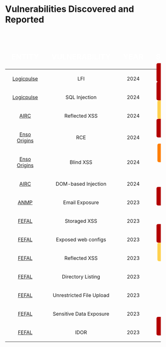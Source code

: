 # Vulnerabilities Discovered and Reported


<style>

    .table-container {
      width: 100%;
      overflow: hidden;
      border: 0px!important;
    }

     .table-container table {
      width: 100%;
      border-collapse: collapse;
      background-color: transparent!important;
      border: 0px!important;
    }
     .table-container thead {
      border: 0px!important;
      background-color: transparent!important;
      padding-bottom: 50px;
      font-size: 24px;
    }

     .table-container th,  .table-container td {
      padding: 20px;
      text-align: center;
      border: 0px!important;
    }

    .table-container tr {
      margin-bottom: 20px!important;
      text-align: center !important;
    }

    .table-container th {
      color: #fff;
    }

    .table-container td {
      border: 0;
    }

    .low, .medium, .high, .critical {
      color: #fff;
      font-weight: bold;
      display: inline;
      padding: 5px;
      border-radius: 5px;
      text-transform: uppercase; /* Adicionado para transformar o texto em maiúsculas */
      margin: 2px; /* Adicionado para adicionar um pequeno espaçamento entre as tags */
    }

    .low {
      background-color: #007FFF;
    }

    .medium {
      background-color: #ffd150;
    }

    .high {
      background-color: #FF8000;
    }

    .critical {
      background-color: #b30000;
    }
    thead tr:first-child th{ 
      padding-bottom: 25px !important;
      text-transform: uppercase;
    }
  </style>

<br>
<br>

<div class="table-container">
    <table>
      <thead>
        <tr>
          <th>entity</th>
          <th>vulnerability</th>
          <th>Year</th>
          <th>Severity</th>
        </tr>
      </thead>
      <tbody>
        <tr>
          <td><a href="https://www.logicpulse.com" target="_blank">Logicpulse</a></td>
          <td>LFI</td>
          <td>2024</td>
          <td class="critical">CRITICAL</td>
        </tr>
        <tr>
          <td><a href="https://www.logicpulse.com" target="_blank">Logicpulse</a></td>
          <td>SQL Injection</td>
          <td>2024</td>
          <td class="critical">CRITICAL</td>
        </tr>
        <tr>
          <td><a href="https://www.airc.pt" target="_blank">AIRC</a></td>
          <td>Reflected XSS</td>
          <td>2024</td>
          <td class="medium">MEDIUM</td>
        </tr>
        <tr>
          <td><a href="https://enso-origins.com" target="_blank">Enso Origins</a></td>
          <td>RCE</td>
          <td>2024</td>
          <td class="critical">Critical</td>
        </tr>
        <tr>
          <td><a href="https://enso-origins.com" target="_blank">Enso Origins</a></td>
          <td>Blind XSS</td>
          <td>2024</td>
          <td class="high">Medium</td>
        </tr>
        <tr>
          <td><a href="https://www.airc.pt" target="_blank">AIRC</a></td>
          <td>DOM-based Injection</td>
          <td>2024</td>
          <td class="high">high</td>
        </tr>
        <tr>
          <td><a href="https://anmp.pt" target="_blank">ANMP</a></td>
          <td>Email Exposure</td>
          <td>2023</td>
          <td class="critical">CRITICAL</td>
        </tr>
        <tr>
          <td><a href="https://fefal.pt" target="_blank">FEFAL</a></td>
          <td>Storaged XSS</td>
          <td>2023</td>
          <td class="high">high</td>
        </tr>
        <tr>
          <td><a href="https://fefal.pt" target="_blank">FEFAL</a></td>
          <td>Exposed web configs</td>
          <td>2023</td>
          <td class="critical">CRITICAL</td>
        </tr>
         <tr>
          <td><a href="https://fefal.pt" target="_blank">FEFAL</a></td>
          <td>Reflected XSS</td>
          <td>2023</td>
          <td class="medium">MEDIUM</td>
        </tr>
        <tr>
          <td><a href="https://fefal.pt" target="_blank">FEFAL</a></td>
          <td>Directory Listing</td>
          <td>2023</td>
          <td class="low">Low</td>
        </tr>
        <tr>
          <td><a href="https://fefal.pt" target="_blank">FEFAL</a></td>
          <td>Unrestricted File Upload</td>
          <td>2023</td>
          <td class="high">high</td>
        </tr>
        <tr>
          <td><a href="https://fefal.pt" target="_blank">FEFAL</a></td>
          <td>Sensitive Data Exposure</td>
          <td>2023</td>
          <td class="high">high</td>
        </tr>
        <tr>
          <td><a href="https://fefal.pt" target="_blank">FEFAL</a></td>
          <td>IDOR</td>
          <td>2023</td>
          <td class="critical">critical</td>
        </tr>
      </tbody>
    </table>
  </div>
